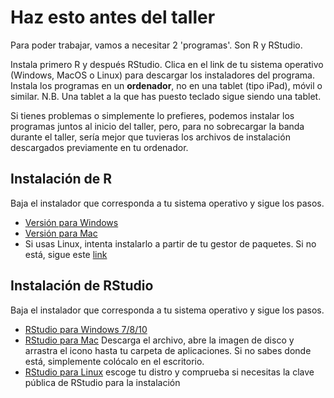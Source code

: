 # Haz esto antes del taller
Para poder trabajar, vamos a necesitar 2 'programas'. Son R y RStudio.

Instala primero R y después RStudio. Clica en el link de tu sistema operativo (Windows, MacOS o Linux) para descargar los instaladores del programa. Instala los programas en un **ordenador**, no en una tablet (tipo iPad), móvil o similar. N.B. Una tablet a la que has puesto teclado sigue siendo una tablet.

Si tienes problemas o simplemente lo prefieres, podemos instalar los programas juntos al inicio del taller, pero, para no sobrecargar la banda durante el taller, sería mejor que tuvieras los archivos de instalación descargados previamente en tu ordenador.

## Instalación de R
Baja el instalador que corresponda a tu sistema operativo y sigue los pasos. 
 - [Versión para Windows](https://cloud.r-project.org/bin/windows/base/R-4.0.4-win.exe)
 - [Versión para Mac](https://cran.r-project.org/bin/macosx/R-4.0.4.pkg)
 -  Si usas Linux, intenta instalarlo a partir de tu gestor de paquetes. Si no está, sigue este [link](https://cloud.r-project.org/bin/linux/)


## Instalación de RStudio
Baja el instalador que corresponda a tu sistema operativo y sigue los pasos. 
- [RStudio para Windows 7/8/10](https://download1.rstudio.org/desktop/windows/RStudio-1.4.1106.exe)
- [RStudio para Mac](https://download1.rstudio.org/desktop/macos/RStudio-1.4.1106.dmg) Descarga el archivo, abre la imagen de disco y arrastra el icono hasta tu carpeta de aplicaciones. Si no sabes donde está, simplemente colócalo en el escritorio.
- [RStudio para Linux](https://rstudio.com/products/rstudio/download/#download) escoge tu distro y comprueba si necesitas la clave pública de RStudio para la instalación
